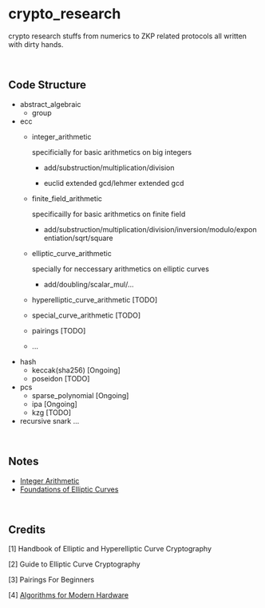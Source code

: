 # crypto_research

crypto research stuffs from numerics to ZKP related protocols all written with dirty hands.

<br />

## Code Structure
- abstract_algebraic
    - group
- ecc 
    - integer_arithmetic

        specificially for basic arithmetics on big integers

        - add/substruction/multiplication/division

        - euclid extended gcd/lehmer extended gcd

    - finite_field_arithmetic

        specificailly for basic arithmetics on finite field

        - add/substruction/multiplication/division/inversion/modulo/exponentiation/sqrt/square

    - elliptic_curve_arithmetic 

        specially for neccessary arithmetics on elliptic curves

        - add/doubling/scalar_mul/...

    - hyperelliptic_curve_arithmetic [TODO] 
    - special_curve_arithmetic [TODO]
    - pairings [TODO]
    - ...
- hash
    - keccak(sha256) [Ongoing]
    - poseidon [TODO]
- pcs
    - sparse_polynomial [Ongoing]
    - ipa [Ongoing]
    - kzg [TODO]
- recursive snark
    ...

<br />

## Notes 

- [Integer Arithmetic](https://hackmd.io/@70xfCGp1QViTYYJh3AMrQg/rkF-5hHwT)
- [Foundations of Elliptic Curves
](https://hackmd.io/@70xfCGp1QViTYYJh3AMrQg/HJ7rcsY4a)

<br />

## Credits

[1] Handbook of Elliptic and Hyperelliptic Curve Cryptography

[2] Guide to Elliptic Curve Cryptography

[3] Pairings For Beginners

[4] [Algorithms for Modern Hardware](https://en.algorithmica.org/hpc/)